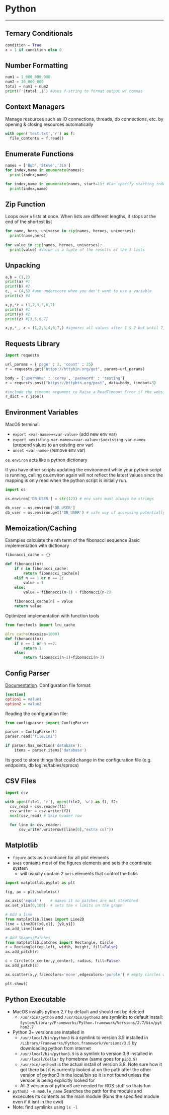 # Python
---
## Ternary Conditionals
```python
condition = True
x = 1 if condition else 0
```

## Number Formatting
``` python
num1 = 1_000_000_000
num2 = 10_000_000
total = num1 + num2
print(f'{total:,}') #Uses f-string to format output w/ commas
```

## Context Managers
Manage resources such as IO connections, threads, db connections, etc. by opening & closing resources automatically
```python
with open('test.txt','r') as f:
  file_contents = f.read()
```
  
## Enumerate Functions
```python
names = ['Bob','Steve','Jim']
for index,name in enumerate(names):
  print(index,name)

for index,name in enumerate(names, start=1): #Can specify starting index value
  print(index,name)
```

## Zip Function 
Loops over `n` lists at once. When lists are different lengths, it stops at the end of the shortest list
```python
for name, hero, universe in zip(names, heroes, universes):
  print(name,hero)
  
for value in zip(names, heroes, universes):
  print(value) #Value is a tuple of the results of the 3 lists
```

## Unpacking
```python
a,b = (1,2)
print(a) #1
print(b) #2
c,_ = (4,5) #use underscore when you don't want to use a variable
print(c) #4

x,y,*z = (1,2,3,5,6,7)
print(x) #1
print(y) #2
print(z) #[3,5,6,7]

x,y,*_, z = (1,2,3,4,6,7,) #ignores all values after 1 & 2 but until 7, which is stored in z
```

## Requests Library
``` python
import requests

url_params = {'page' : 2, 'count' : 25}
r = requests.get("https://httpbin.org/get", params=url_params)

body = {'username' : 'corey', 'password' : 'testing'}
r = requests.post("https://httpbin.org/post", data=body, timeout=3) 

#include the timeout argument to Raise a ReadTimeout Error if the website does not respond in time
r_dict = r.json() 
```

## Environment Variables
MacOS terminal: 
- `export <var-name>=<var-value>` (add new env var)
- `export <existing-var-name>=<var-value>:$<existing-var-name>` (prepend values to an existing env var)
- `unset <var-name>` (remove env var)

`os.environ` acts like a python dictionary 

If you have other scripts updating the environment while your python script is running, calling os.environ again will not reflect the latest values since the mapping is only read when the python script is initially run.

```python
import os

os.environ['DB_USER'] = str(123) # env vars must always be strings

db_user = os.environ['DB_USER'] 
db_user = os.environ.get('DB_USER') # safe way of accessing potentially undefined env vars
```

## Memoization/Caching
Examples calculate the nth term of the fibonacci sequence
Basic implementation with dictionary
```python
fibonacci_cache = {}

def fibonacci(n):
    if n in fibonacci_cache:
        return fibonacci_cache[n]
    elif n == 1 or n == 2:
        value = 1
    else:
        value = fibonacci(n-1) + fibonacci(n-2)
    
    fibonacci_cache[n] = value 
    return value 
```

Optimized implementation with function tools
``` python
from functools import lru_cache

@lru_cache(maxsize=1000)
def fibonacci(n):
    if n == 1 or n ==2:
        return 1
    else:
        return fibonacci(n-1)+fibonacci(n-2)
```
## Config Parser
[Documentation](https://docs.python.org/3/library/configparser.html). Configuration file format:
``` ini
[section]
option1 = value1
option2 = value2
```
Reading the configuration file:
```python
from configparser import ConfigParser

parser = ConfigParser()
parser.read('file.ini')

if parser.has_section('database'):
    items = parser.items('database')
```
Its good to store things that could change in the configuration file (e.g. endpoints, db logins/tables/sprocs)

## CSV Files
```python
import csv

with open(file1, 'r'), open(file2, 'w') as f1, f2:
  csv_read = csv.reader(f1)
  csv_writer = csv.writer(f2)
  next(csv_read) # Skip header row

  for line in csv_reader:
      csv_writer.writerow([line[0],"extra col"])
```

## Matplotlib
- `figure` acts as a contianer for all plot elements
- `axes` contains most of the figures elements and sets the coordinate system
    - will usually contain 2 `axis` elements that control the ticks
  
``` python
import matplotlib.pyplot as plt

fig, ax = plt.subplots()

ax.axis('equal')    # makes it so patches are not stretched
ax.set_xlim(0,100)  # sets the x limits on the graph

# Add a line
from matplotlib.lines import Line2D
line = Line2D([x0,x1], [y0,y1])
ax.add_line(line)

# Add Shapes/Patches
from matplotlib.patches import Rectangle, Circle
r = Rectangle(top_left, width, height, fill=False)
ax.add_patch(r)

c = Circle((x_center,y_center), radius, fill=False)
ax.add_patch(c)

ax.scatter(x,y,facecolors='none',edgecolors='purple') # empty circles with an edge color

plt.show()
```


## Python Executable
- MacOS installs python 2.7 by default and should not be deleted 
    - `/usr/bin/python` and `/usr/bin/python2` are symlinks to default install: `System/Library/Frameworks/Python.framework/Versions/2.7/bin/python2.7`
- Python 3+ versions are installed in 
    - `/usr/local/bin/python3` is a symlink to version 3.5 installed in `/Library/Frameworks/Python.framework/Versions/3.5` by downloading python from internet
    - `/usr/local/bin/python3.9` is a symlink to version 3.9 installed in `/usr/local/Cellar` by homebrew (same goes for `pip3.9`) 
    - `/usr/bin/python3` is the actual install of version 3.8. Note sure how it got there but it is currently looked at on the path after the other version of python3 in the local/bin so it is not found unless the version is being explicitly looked for
    - All 3 versions of python3 are needed for ROS stuff so thats fun
- `python3 -m module_name` Searches the path for the module and excecutes its contents as the main module (Runs the specified module even if it isnt in the cwd)
- Note: find symlinks using `ls -l`